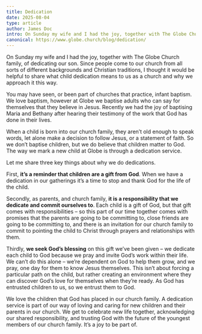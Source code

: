 ```yaml
---
title: Dedication
date: 2025-08-04
type: article
author: James Doc
intro: On Sunday my wife and I had the joy, together with The Globe Church family, of dedicating our son. Since people come to our church from all sorts of different backgrounds and Christian traditions, I thought it would be helpful to share what child dedication means to us as a church and why we approach it this way.
canonical: https://www.globe.church/blog/dedication/
---
```


On Sunday my wife and I had the joy, together with The Globe Church family, of dedicating our son. Since people come to our church from all sorts of different backgrounds and Christian traditions, I thought it would be helpful to share what child dedication means to us as a church and why we approach it this way.

You may have seen, or been part of churches that practice, infant baptism. We love baptism, however at Globe we baptise adults who can say for themselves that they believe in Jesus. Recently we had the joy of baptising Maria and Bethany after hearing their testimony of the work that God has done in their lives.

When a child is born into our church family, they aren’t old enough to speak words, let alone make a decision to follow Jesus, or a statement of faith. So we don’t baptise children, but we do believe that children matter to God. The way we mark a new child at Globe is through a dedication service.

Let me share three key things about why we do dedications.

First, **it’s a reminder that children are a gift from God**. When we have a dedication in our gatherings it’s a time to stop and thank God for the life of the child.

Secondly, as parents, and church family, **it is a responsibility that we dedicate and commit ourselves to**. Each child is a gift of God, but that gift comes with responsibilities – so this part of our time together comes with promises that the parents are going to be committing to, close friends are going to be committing to, and there is an invitation for our church family to commit to pointing the child to Christ through prayers and relationships with them.

Thirdly, **we seek God’s blessing** on this gift we’ve been given – we dedicate each child to God because we pray and invite God’s work within their life. We can’t do this alone – we’re dependent on God to help them grow, and we pray, one day for them to know Jesus themselves. This isn’t about forcing a particular path on the child, but rather creating an environment where they can discover God’s love for themselves when they’re ready. As God has entrusted children to us, so we entrust them to God.

We love the children that God has placed in our church family. A dedication service is part of our way of loving and caring for new children and their parents in our church. We get to celebrate new life together, acknowledging our shared responsibility, and trusting God with the future of the youngest members of our church family. It’s a joy to be part of.
